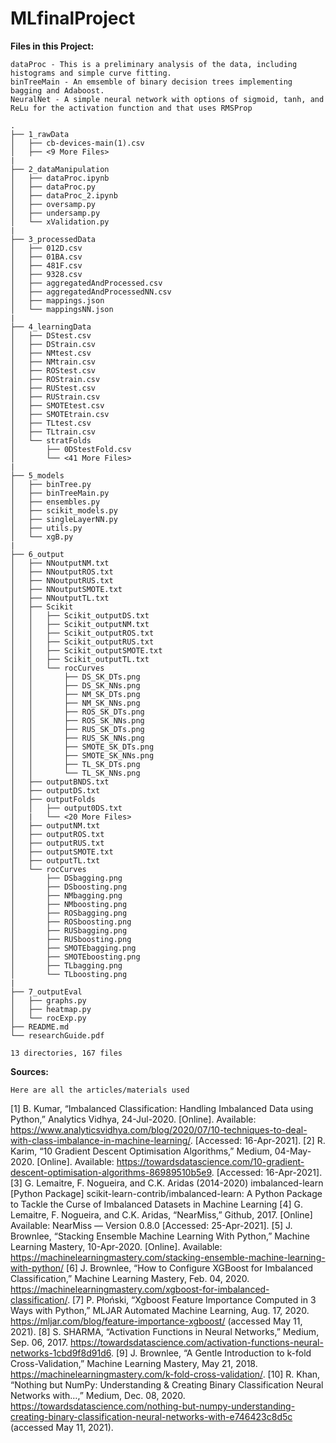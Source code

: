 # MLfinalProject


**Files in this Project:**

    dataProc - This is a preliminary analysis of the data, including histograms and simple curve fitting.
    binTreeMain - An emsemble of binary decision trees implementing bagging and Adaboost.
    NeuralNet - A simple neural network with options of sigmoid, tanh, and ReLu for the activation function and that uses RMSProp


```
.
├── 1_rawData
│   ├── cb-devices-main(1).csv
│   ├── <9 More Files>
|
├── 2_dataManipulation
│   ├── dataProc.ipynb
│   ├── dataProc.py
│   ├── dataProc_2.ipynb
│   ├── oversamp.py
│   ├── undersamp.py
│   └── xValidation.py
|
├── 3_processedData
│   ├── 012D.csv
│   ├── 01BA.csv
│   ├── 481F.csv
│   ├── 9328.csv
│   ├── aggregatedAndProcessed.csv
│   ├── aggregatedAndProcessedNN.csv
│   ├── mappings.json
│   └── mappingsNN.json
|
├── 4_learningData
│   ├── DStest.csv
│   ├── DStrain.csv
│   ├── NMtest.csv
│   ├── NMtrain.csv
│   ├── ROStest.csv
│   ├── ROStrain.csv
│   ├── RUStest.csv
│   ├── RUStrain.csv
│   ├── SMOTEtest.csv
│   ├── SMOTEtrain.csv
│   ├── TLtest.csv
│   ├── TLtrain.csv
│   └── stratFolds
│       ├── 0DStestFold.csv
│       └── <41 More Files>
|
├── 5_models
│   ├── binTree.py
│   ├── binTreeMain.py
│   ├── ensembles.py
│   ├── scikit_models.py
│   ├── singleLayerNN.py
│   ├── utils.py
│   └── xgB.py
|
├── 6_output
│   ├── NNoutputNM.txt
│   ├── NNoutputROS.txt
│   ├── NNoutputRUS.txt
│   ├── NNoutputSMOTE.txt
│   ├── NNoutputTL.txt
│   ├── Scikit
│   │   ├── Scikit_outputDS.txt
│   │   ├── Scikit_outputNM.txt
│   │   ├── Scikit_outputROS.txt
│   │   ├── Scikit_outputRUS.txt
│   │   ├── Scikit_outputSMOTE.txt
│   │   ├── Scikit_outputTL.txt
│   │   └── rocCurves
│   │       ├── DS_SK_DTs.png
│   │       ├── DS_SK_NNs.png
│   │       ├── NM_SK_DTs.png
│   │       ├── NM_SK_NNs.png
│   │       ├── ROS_SK_DTs.png
│   │       ├── ROS_SK_NNs.png
│   │       ├── RUS_SK_DTs.png
│   │       ├── RUS_SK_NNs.png
│   │       ├── SMOTE_SK_DTs.png
│   │       ├── SMOTE_SK_NNs.png
│   │       ├── TL_SK_DTs.png
│   │       └── TL_SK_NNs.png
│   ├── outputBNDS.txt
│   ├── outputDS.txt
│   ├── outputFolds
│   │   ├── output0DS.txt
│   |   └── <20 More Files>
│   ├── outputNM.txt
│   ├── outputROS.txt
│   ├── outputRUS.txt
│   ├── outputSMOTE.txt
│   ├── outputTL.txt
│   └── rocCurves
│       ├── DSbagging.png
│       ├── DSboosting.png
│       ├── NMbagging.png
│       ├── NMboosting.png
│       ├── ROSbagging.png
│       ├── ROSboosting.png
│       ├── RUSbagging.png
│       ├── RUSboosting.png
│       ├── SMOTEbagging.png
│       ├── SMOTEboosting.png
│       ├── TLbagging.png
│       └── TLboosting.png
|
├── 7_outputEval
│   ├── graphs.py
│   ├── heatmap.py
│   └── rocExp.py
├── README.md
└── researchGuide.pdf

13 directories, 167 files
```


**Sources:**

    Here are all the articles/materials used

[1] B. Kumar, “Imbalanced Classification: Handling Imbalanced Data using Python,” Analytics Vidhya, 24-Jul-2020. [Online]. Available: https://www.analyticsvidhya.com/blog/2020/07/10-techniques-to-deal-with-class-imbalance-in-machine-learning/. [Accessed: 16-Apr-2021].
[2] R. Karim, “10 Gradient Descent Optimisation Algorithms,” Medium, 04-May-2020. [Online]. Available: https://towardsdatascience.com/10-gradient-descent-optimisation-algorithms-86989510b5e9. [Accessed: 16-Apr-2021]. 
[3] G. Lemaitre, F. Nogueira, and C.K. Aridas (2014-2020) imbalanced-learn [Python Package] scikit-learn-contrib/imbalanced-learn: A Python Package to Tackle the Curse of Imbalanced Datasets in Machine Learning
[4] G. Lemaitre, F. Nogueira, and C.K. Aridas, “NearMiss,” Github, 2017. [Online] Available:  NearMiss — Version 0.8.0  [Accessed: 25-Apr-2021].
[5] J. Brownlee, “Stacking Ensemble Machine Learning With Python,” Machine Learning Mastery, 10-Apr-2020. [Online]. Available: https://machinelearningmastery.com/stacking-ensemble-machine-learning-with-python/ 
[6] J. Brownlee, “How to Configure XGBoost for Imbalanced Classification,” Machine Learning Mastery, Feb. 04, 2020. https://machinelearningmastery.com/xgboost-for-imbalanced-classification/.
[7] P. Płoński, “Xgboost Feature Importance Computed in 3 Ways with Python,” MLJAR Automated Machine Learning, Aug. 17, 2020. https://mljar.com/blog/feature-importance-xgboost/ (accessed May 11, 2021).
[8] S. SHARMA, “Activation Functions in Neural Networks,” Medium, Sep. 06, 2017. https://towardsdatascience.com/activation-functions-neural-networks-1cbd9f8d91d6.
[9] J. Brownlee, “A Gentle Introduction to k-fold Cross-Validation,” Machine Learning Mastery, May 21, 2018. https://machinelearningmastery.com/k-fold-cross-validation/.
[10] R. Khan, “Nothing but NumPy: Understanding & Creating Binary Classification Neural Networks with…,” Medium, Dec. 08, 2020. https://towardsdatascience.com/nothing-but-numpy-understanding-creating-binary-classification-neural-networks-with-e746423c8d5c (accessed May 11, 2021).
